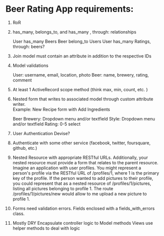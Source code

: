 # Beer Rating App requirements:

1. RoR
2. has_many, belongs_to, and has_many , through: relationships

    User has_many Beers
    Beer belong_to Users
    User has_many Ratings, through: beers?

3. Join model must contain an attribute in addition to the respective IDs


4. Model validations

    User: username, email, location, photo
    Beer: name, brewery, rating, comment


5. At least 1 ActiveRecord scope method (think max, min, count, etc.  )
6. Nested form that writes to associated model through custom attribute writer.  
      Example:  New Recipe form with Add Ingredients

      Beer
        Brewery: Dropdown menu and/or textfield
        Style: Dropdown menu and/or textfield
        Rating: 0-5 select

7. User Authentication
    Devise?

8. Authenticate with some other service (facebook, twitter, foursquare, github, etc.)

9. Nested Resource with appropriate RESTful URLs.  Additionally, your nested resource
   must provide a form that relates to the parent resource. Imagine an application with
   user profiles. You might represent a person's profile via the RESTful URL of /profiles/1,
   where 1 is the primary key of the profile. If the person wanted to add pictures to
   their profile, you could represent that as a nested resource of /profiles/1/pictures,
   listing all pictures belonging to profile 1. The route /profiles/1/pictures/new would
   allow to me upload a new picture to profile 1.


 10. Forms need validation errors.  Fields enclosed with a fields_with_errors class.

 11. Mostly DRY
     Encapsulate controller logic to Model methods
     Views use helper methods to deal with logic

